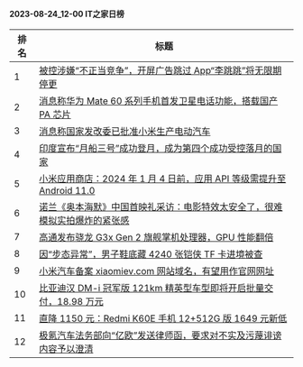 #### 2023-08-24_12-00  IT之家日榜

| 排名 | 标题|
| --- | ---|
| 1 | [被控涉嫌“不正当竞争”，开屏广告跳过 App“李跳跳”将无限期停更](https://www.ithome.com/0/714/446.htm) |
| 2 | [消息称华为 Mate 60 系列手机首发卫星电话功能，搭载国产 PA 芯片](https://www.ithome.com/0/714/302.htm) |
| 3 | [消息称国家发改委已批准小米生产电动汽车](https://www.ithome.com/0/714/317.htm) |
| 4 | [印度宣布“月船三号”成功登月，成为第四个成功受控落月的国家](https://www.ithome.com/0/714/404.htm) |
| 5 | [小米应用商店：2024 年 1 月 4 日前，应用 API 等级需提升至 Android 11.0](https://www.ithome.com/0/714/306.htm) |
| 6 | [诺兰《奥本海默》中国首映礼采访：电影特效太安全了，很难模拟实拍爆炸的紧张感](https://www.ithome.com/0/714/321.htm) |
| 7 | [高通发布骁龙 G3x Gen 2 旗舰掌机处理器，GPU 性能翻倍](https://www.ithome.com/0/714/420.htm) |
| 8 | [因“步态异常”，男子鞋底藏 4240 张铠侠 TF 卡进境被查](https://www.ithome.com/0/714/368.htm) |
| 9 | [小米汽车备案 xiaomiev.com 网站域名，有望用作官网网址](https://www.ithome.com/0/714/369.htm) |
| 10 | [比亚迪汉 DM-i 冠军版 121km 精英型车型即将开启批量交付，18.98 万元](https://www.ithome.com/0/714/411.htm) |
| 11 | [直降 1150 元：Redmi K60E 手机 12+512G 版 1649 元新低](https://www.ithome.com/0/714/299.htm) |
| 12 | [极氪汽车法务部向“亿欧”发送律师函，要求对不实及污蔑诽谤内容予以澄清](https://www.ithome.com/0/714/324.htm) |
